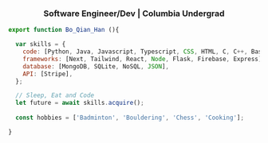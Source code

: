 <h3 align="center">Software Engineer/Dev | Columbia Undergrad</h3>

```javascript
export function Bo_Qian_Han (){

  var skills = {
    code: [Python, Java, Javascript, Typescript, CSS, HTML, C, C++, Bash],
    frameworks: [Next, Tailwind, React, Node, Flask, Firebase, Express],
    database: [MongoDB, SQLite, NoSQL, JSON],
    API: [Stripe],
  };

  // Sleep, Eat and Code
  let future = await skills.acquire();
  
  const hobbies = ['Badminton', 'Bouldering', 'Chess', 'Cooking'];

}
```
